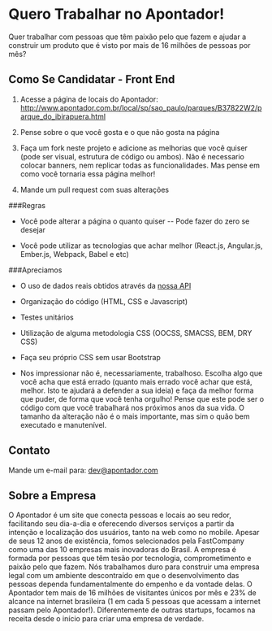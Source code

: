 Quero Trabalhar no Apontador!
=============================

Quer trabalhar com pessoas que têm paixão pelo que fazem e ajudar a construir um produto que é visto por mais de 16 milhões de pessoas por mês?

Como Se Candidatar - Front End
------------------------------

1. Acesse a página de locais do Apontador:
 http://www.apontador.com.br/local/sp/sao_paulo/parques/B37822W2/parque_do_ibirapuera.html

2. Pense sobre o que você gosta e o que não gosta na página

3. Faça um fork neste projeto e adicione as melhorias que você quiser (pode ser visual, estrutura de código ou ambos). Não é necessario colocar banners, nem replicar todas as funcionalidades. Mas pense em como você tornaria essa página melhor!

4. Mande um pull request com suas alterações

###Regras

* Você pode alterar a página o quanto quiser -- Pode fazer do zero se desejar

* Você pode utilizar as tecnologias que achar melhor (React.js, Angular.js, Ember.js, Webpack, Babel e etc)

###Apreciamos

* O uso de dados reais obtidos através da [nossa API](https://api.apontador.com.br/v2/docs/)

* Organização do código (HTML, CSS e Javascript)

* Testes unitários

* Utilização de alguma metodologia CSS (OOCSS, SMACSS, BEM, DRY CSS)

* Faça seu próprio CSS sem usar Bootstrap

* Nos impressionar não é, necessariamente, trabalhoso. Escolha algo que você acha que está errado (quanto mais errado você achar que está, melhor. Isto te ajudará a defender a sua ideia) e faça da melhor forma que puder, de forma que você tenha orgulho! Pense que este pode ser o código com que você trabalhará nos próximos anos da sua vida. O tamanho da alteração não é o mais importante, mas sim o quão bem executado e manutenível.


Contato
-------

Mande um e-mail para: dev@apontador.com

Sobre a Empresa
---------------

O Apontador é um site que conecta pessoas e locais ao seu redor, facilitando seu dia-a-dia e oferecendo diversos serviços a partir da intenção e localização dos usuários, tanto na web como no mobile. Apesar de seus 12 anos de existência, fomos selecionados pela FastCompany como uma das 10 empresas mais inovadoras do Brasil. A empresa é formada por pessoas que têm tesão por tecnologia, comprometimento e paixão pelo que fazem. Nós trabalhamos duro para construir uma empresa legal com um ambiente descontraído em que o desenvolvimento das pessoas dependa fundamentalmente do empenho e da vontade delas. O Apontador tem mais de 16 milhões de visitantes únicos por mês e 23% de alcance na internet brasileira (1 em cada 5 pessoas que acessam a internet passam pelo Apontador!). Diferentemente de outras startups, focamos na receita desde o início para criar uma empresa de verdade.
